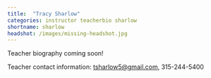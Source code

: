 ```yaml
---
title:  "Tracy Sharlow"
categories: instructor teacherbio sharlow
shortname: sharlow
headshot: /images/missing-headshot.jpg
---
```

Teacher biography coming soon!

Teacher contact information: <tsharlow5@gmail.com>, 315-244-5400
